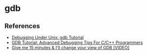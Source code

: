 # gdb

## References

- [Debugging Under Unix: gdb Tutorial](https://www.cs.cmu.edu/~gilpin/tutorial/)
- [GDB Tutorial: Advanced Debugging Tips For C/C++ Programmers](https://www.techbeamers.com/how-to-use-gdb-top-debugging-tips/)
- [Give me 15 minutes & I'll change your view of GDB [VIDEO]](https://www.youtube.com/watch?v=PorfLSr3DDI)
